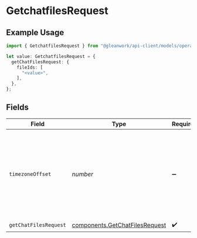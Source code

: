 # GetchatfilesRequest

## Example Usage

```typescript
import { GetchatfilesRequest } from "@gleanwork/api-client/models/operations";

let value: GetchatfilesRequest = {
  getChatFilesRequest: {
    fileIds: [
      "<value>",
    ],
  },
};
```

## Fields

| Field                                                                                                      | Type                                                                                                       | Required                                                                                                   | Description                                                                                                |
| ---------------------------------------------------------------------------------------------------------- | ---------------------------------------------------------------------------------------------------------- | ---------------------------------------------------------------------------------------------------------- | ---------------------------------------------------------------------------------------------------------- |
| `timezoneOffset`                                                                                           | *number*                                                                                                   | :heavy_minus_sign:                                                                                         | The offset of the client's timezone in minutes from UTC. e.g. PDT is -420 because it's 7 hours behind UTC. |
| `getChatFilesRequest`                                                                                      | [components.GetChatFilesRequest](../../models/components/getchatfilesrequest.md)                           | :heavy_check_mark:                                                                                         | N/A                                                                                                        |